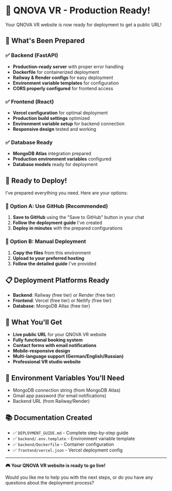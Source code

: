 # 🌟 QNOVA VR - Production Ready!

Your QNOVA VR website is now ready for deployment to get a public URL!

## 🎯 What's Been Prepared

### ✅ Backend (FastAPI)
- **Production-ready server** with proper error handling
- **Dockerfile** for containerized deployment
- **Railway & Render configs** for easy deployment
- **Environment variable templates** for configuration
- **CORS properly configured** for frontend access

### ✅ Frontend (React)
- **Vercel configuration** for optimal deployment
- **Production build settings** optimized
- **Environment variable setup** for backend connection
- **Responsive design** tested and working

### ✅ Database Ready
- **MongoDB Atlas** integration prepared
- **Production environment variables** configured
- **Database models** ready for deployment

## 🚀 Ready to Deploy!

I've prepared everything you need. Here are your options:

### 🎯 Option A: Use GitHub (Recommended)
1. **Save to GitHub** using the "Save to GitHub" button in your chat
2. **Follow the deployment guide** I've created
3. **Deploy in minutes** with the prepared configurations

### 🎯 Option B: Manual Deployment
1. **Copy the files** from this environment
2. **Upload to your preferred hosting**
3. **Follow the detailed guide** I've provided

## 📋 Deployment Platforms Ready
- **Backend**: Railway (free tier) or Render (free tier)
- **Frontend**: Vercel (free tier) or Netlify (free tier)
- **Database**: MongoDB Atlas (free tier)

## 🎉 What You'll Get
- **Live public URL** for your QNOVA VR website
- **Fully functional booking system**
- **Contact forms with email notifications**
- **Mobile-responsive design**
- **Multi-language support (German/English/Russian)**
- **Professional VR studio website**

## 🔧 Environment Variables You'll Need
- MongoDB connection string (from MongoDB Atlas)
- Gmail app password (for email notifications)
- Backend URL (from Railway/Render)

## 📚 Documentation Created
- ✅ `DEPLOYMENT_GUIDE.md` - Complete step-by-step guide
- ✅ `backend/.env.template` - Environment variable template
- ✅ `backend/Dockerfile` - Container configuration
- ✅ `frontend/vercel.json` - Vercel deployment config

---

**🎮 Your QNOVA VR website is ready to go live!**

Would you like me to help you with the next steps, or do you have any questions about the deployment process?